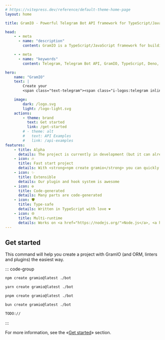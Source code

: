 ```yaml
---
# https://vitepress.dev/reference/default-theme-home-page
layout: home

title: GramIO - Powerful Telegram Bot API framework for TypeScript/JavaScript

head:
    - - meta
      - name: "description"
        content: GramIO is a TypeScript/JavaScript framework for building Telegram bots that works on Node.js, Bun and Deno. To start, bootstrap a new project with «npx create gramio bot-dir» and run the bot with «npm run dev». This is all it needs to do a get started with GramIO.

    - - meta
      - name: "keywords"
        content: Telegram, Telegram Bot API, GramIO, TypeScript, Deno, Bun, Node.JS, How to build a bot, create

hero:
    name: "GramIO"
    text: |
        Create your 
        <span class="text-telegram"><span class="i-logos:telegram inline-block text-3xl md:text-5xl"></span> Telegram</span> bots with convenience!

    image:
        dark: /logo.svg
        light: /logo-light.svg
    actions:
        - theme: brand
          text: Get started
          link: /get-started
        # - theme: alt
        #   text: API Examples
        #   link: /api-examples
features:
    - title: Alpha
      details: The project is currently in development (but it can already be used)
    - icon: 🔥
      title: Fast start project
      details: With <strong>npm create gramio</strong> you can quickly start a project in various configurations without wasting time on boring setup
    - icon: ✨
      title: Extensible
      details: Our plugin and hook system is awesome
    - icon: ⚙️
      title: Code-generated
      details: Many parts are code-generated
    - icon: 🛡️
      title: Type-safe
      details: Written in TypeScript with love ❤️
    - icon: 🌐
      title: Multi-runtime
      details: Works on <a href="https://nodejs.org/">Node.js</a>, <a href="https://bun.sh/">Bun</a> and <a href="https://deno.com/">Deno</a>
---
```


## Get started

This command will help you create a project with GramIO (and ORM, linters and plugins) the easiest way.

::: code-group

```bash [npm]
npm create gramio@latest ./bot
```

```bash [yarn]
yarn create gramio@latest ./bot
```

```bash [pnpm]
pnpm create gramio@latest ./bot
```

```bash [bun]
bun create gramio@latest ./bot
```

```bash [deno]
TODO://
```

:::

For more information, see the «[Get started](/get-started)» section.
